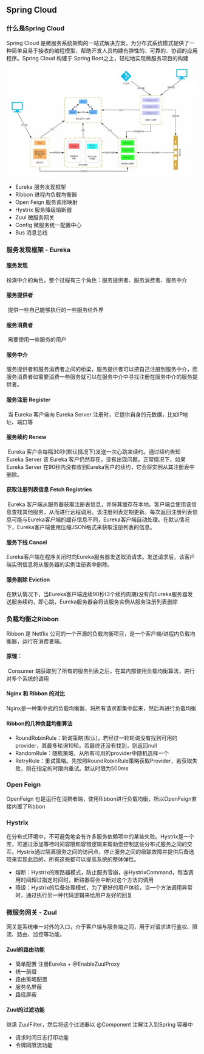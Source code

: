 ## Spring Cloud

### 什么是Spring Cloud

Spring Cloud 是微服务系统架构的一站式解决方案，为分布式系统模式提供了一种简单且易于接收的编程模型，帮助开发人员构建有弹性的、可靠的、协调的应用程序。Spring Cloud 构建于 Spring Boot之上，轻松地实现微服务项目的构建

![springcloud架构图](pic/springcloud架构图.png)

+ Eureka 服务发现框架
+ Ribbon 进程内负载均衡器
+ Open Feign 服务调用映射
+ Hystrix 服务降级熔断器
+ Zuul 微服务网关
+ Config 微服务统一配置中心
+ Bus 消息总线

### 服务发现框架 - Eureka

#### 服务发现

​	扮演中介的角色，整个过程有三个角色：服务提供者、服务消费者、服务中介

#### 服务提供者

​	提供一些自己能够执行的一些服务给外界

#### 服务消费者

​	需要使用一些服务的用户

#### 服务中介

​	服务提供者和服务消费者之间的桥梁，服务提供者可以把自己注册到服务中介，而服务消费者如需要消费一些服务就可以在服务中介中寻找注册在服务中介的服务提供者。

#### 服务注册 Register

​	当 Eureka 客户端向 Eureka Server 注册时，它提供自身的元数据，比如IP地址、端口等

#### 服务续约 Renew

​	Eureka 客户会每隔30秒(默认情况下)发送一次心跳来续约。通过续约告知Eureka Server 该 Eureka 客户仍然存在，没有出现问题。正常情况下，如果Eureka Server 在90秒内没有收到Eureka客户的续约，它会将实例从其注册表中删除。

#### 获取注册列表信息 Fetch Registries

​	Eureka 客户端从服务器获取注册表信息，并将其缓存在本地。客户端会使用该信息查找其他服务，从而进行远程调用。该注册列表定期更新。每次返回注册列表信息可能与Eureka客户端的缓存信息不同，Eureka客户端自动处理。在默认情况下，Eureka客户端使用压缩JSON格式来获取注册列表的信息。

#### 服务下线 Cancel

​	Eureka客户端在程序关闭时向Eureka服务器发送取消请求。发送请求后，该客户端实例信息将从服务器的实例注册表中删除。

#### 服务剔除 Eviction

​	在默认情况下，当Eureka客户端连续90秒(3个续约周期)没有向Eureka服务器发送服务续约，即心跳，Eureka服务器会将该服务实例从服务注册列表删除

### 负载均衡之Ribbon

Ribbon 是 Netflix 公司的一个开源的负载均衡项目，是一个客户端/进程内负载均衡器，运行在消费者端。

#### 原理：

​	Consumer 端获取到了所有的服务列表之后，在其内部使用负载均衡算法，进行对多个系统的调用

#### Nginx 和 Ribbon 的对比

Nginx是一种集中式的负载均衡器，将所有请求都集中起来，然后再进行负载均衡

#### Ribbon的几种负载均衡算法

+ RoundRobinRule：轮询策略(默认)，若经过一轮轮询没有找到可用的provider，其最多轮询10轮。若最终还没有找到，则返回null
+ RandomRule：随机策略，从所有可用的provider中随机选择一个
+ RetryRule：重试策略。先按照RoundRobinRule策略获取Provider，若获取失败，则在指定的时限内重试。默认时限为500ms

### Open Feign

OpenFeign 也是运行在消费者端，使用Ribbon进行负载均衡，所以OpenFeign直接内置了Ribbon

### Hystrix

在分布式环境中，不可避免地会有许多服务依赖项中的某些失败。Hystrix是一个库，可通过添加等待时间容限和容错逻辑来帮助您控制这些分布式服务之间的交互。Hystrix通过隔离服务之间的访问点，停止服务之间的级联故障并提供后备选项来实现此目的，所有这些都可以提高系统的整体弹性。

+ 熔断：Hystrix的断路器模式，防止服务雪崩，@HystrixCommand，每当调用时间超过指定时间时，断路器将会中断对这个方法的调用
+ 降级：Hystrix的后备处理模式，为了更好的用户体验，当一个方法调用异常时，通过执行另一种代码逻辑来给用户友好的回复

### 微服务网关 - Zuul

网关是系统唯一对外的入口，介于客户端与服务端之间，用于对请求进行鉴权、限流、路由、监控等功能。

#### Zuul的路由功能

+ 简单配置 注册Eureka + @EnableZuulProxy
+ 统一前缀
+ 路由策略配置
+ 服务名屏蔽
+ 路径屏蔽

#### Zuul的过滤功能

继承 ZuulFilter，然后将这个过滤器以 @Component 注解注入到Spring 容器中

+ 请求时间日志打印功能
+ 令牌同限流功能

